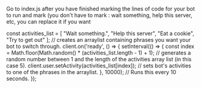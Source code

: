 Go to index.js after you have finished marking the lines of code for your bot to run and mark (you don't have to mark :
wait something, help this server, etc, you can replace it if you want


const activities_list = [
    "Wait something.", 
    "Help this server",
    "Eat a cookie", 
    "Try to get out"
    ]; // creates an arraylist containing phrases you want your bot to switch through.
    client.on('ready', () => {
        setInterval(() => {
            const index = Math.floor(Math.random() * (activities_list.length - 1) + 1); // generates a random number between 1 and the length of the activities array list (in this case 5).
            client.user.setActivity(activities_list[index]); // sets bot's activities to one of the phrases in the arraylist.
        }, 10000); // Runs this every 10 seconds.
    });
